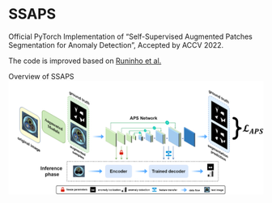 # SSAPS
Official PyTorch Implementation of “Self-Supervised Augmented Patches Segmentation for Anomaly Detection”, Accepted by ACCV 2022.

The code is improved based on [Runinho et al.](https://github.com/Runinho/pytorch-cutpaste)

Overview of SSAPS
![SSAPS](https://github.com/BadSeedX/SSAPS/blob/main/frame.png)
